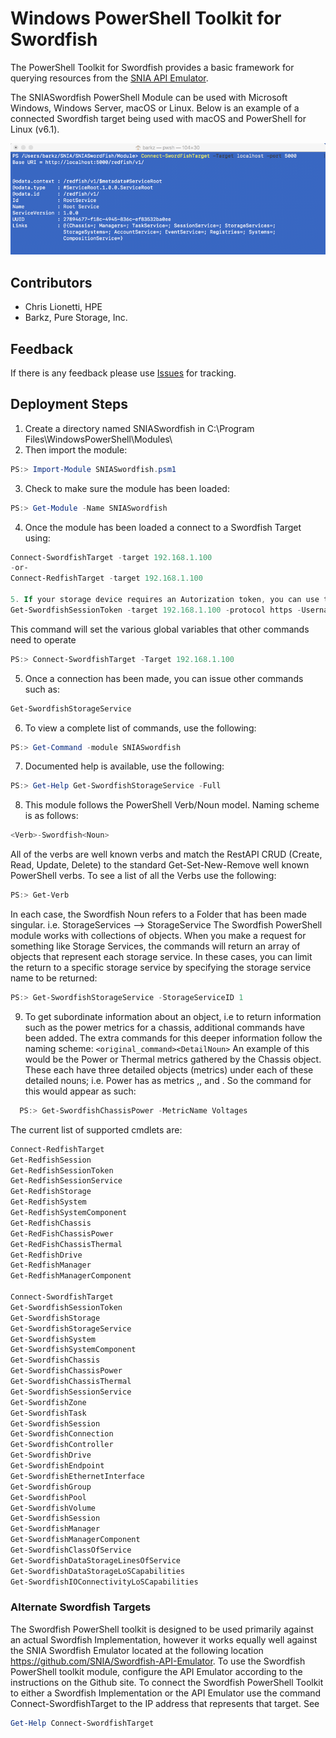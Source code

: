 # Windows PowerShell Toolkit for Swordfish
The PowerShell Toolkit for Swordfish provides a basic framework for querying resources from the [SNIA API Emulator](https://github.com/SNIA/Swordfish-API-Emulator). 

The SNIASwordfish PowerShell Module can be used with Microsoft Windows, Windows Server, macOS or Linux. Below is an example of a connected Swordfish target being used with macOS and PowerShell for Linux (v6.1). 

![SNIASwordfish Example with PowerShell for Linux](https://github.com/SNIA/Swordfish-Powershell-Toolkit/blob/master/SNIASwordfish_pwsh.png)

## Contributors
* Chris Lionetti, HPE
* Barkz, Pure Storage, Inc.

## Feedback
If there is any feedback please use [Issues](https://github.com/SNIA/Swordfish-Powershell-Toolkit/issues) for tracking.

## Deployment Steps
1. Create a directory named SNIASwordfish in C:\Program Files\WindowsPowerShell\Modules\ 
2. Then import the module:
```powershell
PS:> Import-Module SNIASwordfish.psm1
```
3. Check to make sure the module has been loaded:
```powershell
PS:> Get-Module -Name SNIASwordfish
```
4. Once the module has been loaded a connect to a Swordfish Target using:
```powershell
Connect-SwordfishTarget -target 192.168.1.100
-or-
Connect-RedfishTarget -target 192.168.1.100

5. If your storage device requires an Autorization token, you can use the following command to obtain or populate this token. Once this token has been gathered, all further commands will attempt to use the token by default in the rest method header. 
Get-SwordfishSessionToken -target 192.168.1.100 -protocol https -Username chris -password P@ssw0rd!
```
This command will set the various global variables that other commands need to operate
```powershell
PS:> Connect-SwordfishTarget -Target 192.168.1.100
```
5. Once a connection has been made, you can issue other commands such as:
```powershell
Get-SwordfishStorageService
```
6. To view a complete list of commands, use the following:
```powershell
PS:> Get-Command -module SNIASwordfish
```
7. Documented help is available, use the following:
```powershell
PS:> Get-Help Get-SwordfishStorageService -Full
```
8. This module follows the PowerShell Verb/Noun model. Naming scheme is as follows:
```powershell
<Verb>-Swordfish<Noun>
```
All of the verbs are well known verbs and match the RestAPI CRUD (Create, Read, Update, Delete) to the standard Get-Set-New-Remove well known PowerShell verbs. To see a list of all the Verbs use the following:
```powershell
PS:> Get-Verb
```
In each case, the Swordfish Noun refers to a Folder that has been made singular. i.e. StorageServices --> StorageService
The Swordfish PowerShell module works with collections of objects. When you make a request for something like Storage Services, the commands will return an array of objects that represent each storage service. In these cases, you can limit the return to a specific storage service by specifying the storage service name to be returned:
```powershell
PS:> Get-SwordfishStorageService -StorageServiceID 1
```
9. To get subordinate information about an object, i.e to return information such as the power metrics for a chassis, additional commands have been added. The extra commands for this deeper information follow the naming scheme:
```<original_command><DetailNoun>```
An example of this would be the Power or Thermal metrics gathered by the Chassis object. These each have three detailed objects (metrics) under each of these detailed nouns; i.e. Power has as metrics <PowerControl>,<PowerSupplies>, and <Voltages>. So the command for this would appear as such:
```powershell
  PS:> Get-SwordfishChassisPower -MetricName Voltages
``` 
The current list of supported cmdlets are:
```powershell
Connect-RedfishTarget
Get-RedfishSession
Get-RedfishSessionToken
Get-RedfishSessionService
Get-RedfishStorage
Get-RedfishSystem
Get-RedfishSystemComponent
Get-RedfishChassis
Get-RedFishChassisPower
Get-RedFishChassisThermal
Get-RedfishDrive
Get-RedfishManager
Get-RedfishManagerComponent
  
Connect-SwordfishTarget
Get-SwordfishSessionToken
Get-SwordfishStorage
Get-SwordfishStorageService
Get-SwordfishSystem
Get-SwordfishSystemComponent
Get-SwordfishChassis
Get-SwordfishChassisPower
Get-SwordfishChassisThermal
Get-SwordfishSessionService
Get-SwordfishZone
Get-SwordfishTask
Get-SwordfishSession
Get-SwordfishConnection
Get-SwordfishController
Get-SwordfishDrive
Get-SwordfishEndpoint
Get-SwordfishEthernetInterface
Get-SwordfishGroup
Get-SwordfishPool
Get-SwordfishVolume
Get-SwordfishSession
Get-SwordfishManager
Get-SwordfishManagerComponent
Get-SwordfishClassOfService
Get-SwordfishDataStorageLinesOfService
Get-SwordfishDataStorageLoSCapabilities
Get-SwordfishIOConnectivityLoSCapabilities
```
### Alternate Swordfish Targets

The Swordfish PowerShell toolkit is designed to be used primarily against an actual Swordfish Implementation, however it works equally well against the SNIA Swordfish Emulator located at the following location https://github.com/SNIA/Swordfish-API-Emulator. To use the Swordfish PowerShell toolkit module, configure the API Emulator according to the instructions on the Github site.
To connect the Swordfish PowerShell Toolkit to either a Swordfish Implementation or the API Emulator use the command Connect-SwordfishTarget to the IP address that represents that target. See 
```powershell 
Get-Help Connect-SwordfishTarget
```
